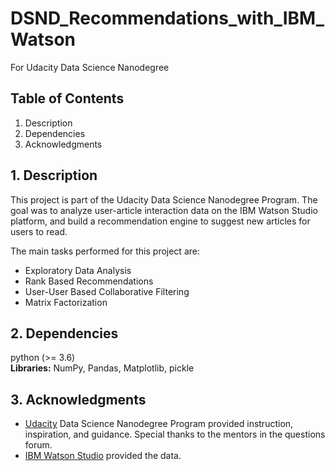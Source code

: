 # DSND_Recommendations_with_IBM_Watson
For Udacity Data Science Nanodegree

## Table of Contents
1. Description
2. Dependencies
3. Acknowledgments


## 1.  Description
This project is part of the Udacity Data Science Nanodegree Program. The goal was to analyze user-article interaction data on the IBM Watson Studio platform, and build a recommendation engine to suggest new articles for users to read.

The main tasks performed for this project are:
  - Exploratory Data Analysis
  - Rank Based Recommendations
  - User-User Based Collaborative Filtering
  - Matrix Factorization

## 2.  Dependencies
python (>= 3.6) <br />
**Libraries:** NumPy, Pandas, Matplotlib, pickle  <br />

## 3.  Acknowledgments
- [Udacity](http://udacity.com) Data Science Nanodegree Program provided instruction, inspiration, and guidance. Special thanks to the mentors in the questions forum.
- [IBM Watson Studio](http://www.ibm.com/cloud/watson-studio) provided the data.
